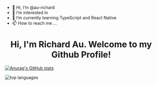 - 👋 Hi, I’m @au-richard
- 👀 I’m interested in
- 🌱 I’m currently learning TypeScript and React Native
- 📫 How to reach me ...

<!---
au-richard/au-richard is a ✨ special ✨ repository because its `README.md` (this file) appears on your GitHub profile.
You can click the Preview link to take a look at your changes.
--->
<h1 align= "center">Hi, I'm Richard Au. Welcome to my Github Profile!</h1>

[![Anurag's GitHub stats](https://github-readme-stats.vercel.app/api?username=au-richard)](https://github.com/anuraghazra/github-readme-stats)

<p><img align="left" src="https://github-readme-stats.vercel.app/api/top-langs?username=au-richard&show_icons=true&locale=en&layout=compact" alt="top languages" /></p>
